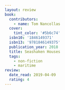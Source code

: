 ```yaml
---
layout: review
book:
  contributors:
    - name: Tom Nancollas
  cover:
    tint_color: '#5b6c74'
  isbn10: '1846149371'
  isbn13: '9781846149375'
  publication_year: 2018
  title: Seashaken Houses
  tags:
    - non-fiction
    - maritime
review:
  date_read: 2019-04-09
  rating: 4
---
```


